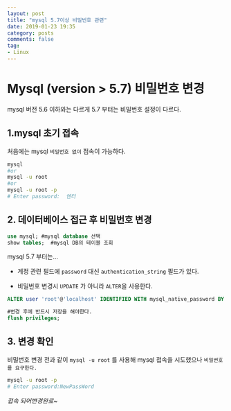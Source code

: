 ```yaml
---
layout: post
title: "mysql 5.7이상 비밀번호 관련"
date: 2019-01-23 19:35
category: posts
comments: false
tag:
- Linux
---
```

# Mysql  (version > 5.7) 비밀번호 변경
 mysql 버전 5.6 이하와는 다르게 5.7 부터는 비밀번호 설정이 다르다.
## 1.mysql 초기 접속
처음에는 mysql `비밀번호 없이` 접속이 가능하다.
```sh
mysql
#or
mysql -u root
#or
mysql -u root -p
# Enter password:  엔터
```
## 2. 데이터베이스 접근 후 비밀번호 변경

```sql
use mysql; #mysql database 선택
show tables;  #mysql DB의 테이블 조회
```
mysql 5.7 부터는...  

- 계정 관련 필드에 `password` 대신 `authentication_string` 필드가 있다.

- 비밀번호 변경시 `UPDATE` 가 아니라 `ALTER`을 사용한다.  

```sql
ALTER user 'root'@'localhost' IDENTIFIED WITH mysql_native_password BY 'NewPassWord';  #비밀번호 변경하기 ALTER 사용

#변경 후에 반드시 저장을 해야한다.
flush privileges;
```  

## 3. 변경 확인

비밀번호 변경 전과 같이 `mysql -u root` 를 사용해 mysql 접속을 시도했으나 `비밀번호를 요구한다.` 

```sh
mysql -u root -p
# Enter password:NewPassWord    
```
*접속 되어변경완료~*

